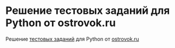 # Решение тестовых заданий для Python от ostrovok.ru

Решение [тестовых заданий](https://github.com/ostrovok-team/code-challenge/tree/master/python) для Python от [ostrovok.ru](https://ostrovok.ru/)